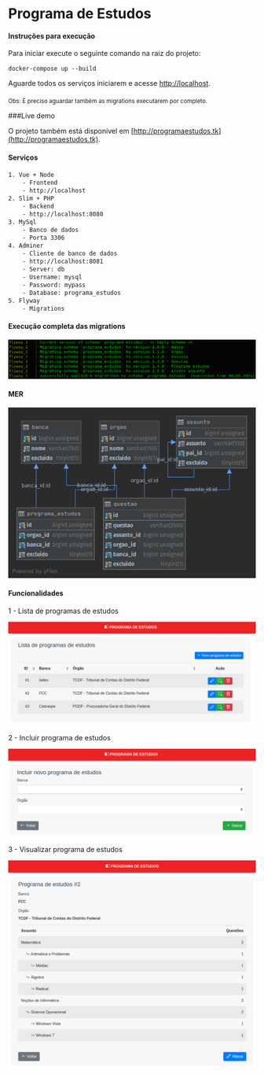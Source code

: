 # Programa de Estudos

#### Instruções para execução
Para iniciar execute o seguinte comando na raiz do projeto:

```
docker-compose up --build
```

Aguarde todos os serviços iniciarem  e acesse [http://localhost](http://localhost).

<sub>Obs: É preciso aguardar também as migrations executarem por completo.</sub>

###Live demo

O projeto também está disponível em [http://programaestudos.tk](http://programaestudos.tk).

#### Serviços

```
1. Vue + Node
    - Frontend
    - http://localhost
2. Slim + PHP
    - Backend
    - http://localhost:8080
3. MySql
    - Banco de dados
    - Porta 3306
4. Adminer
    - Cliente de banco de dados
    - http://localhost:8081
    - Server: db
    - Username: mysql
    - Password: mypass
    - Database: programa_estudos
5. Flyway
    - Migrations
```

#### Execução completa das migrations
![Execução completa das migrations](https://raw.githubusercontent.com/jcavalin/programa-estudos/master/assets/migrations.png "Execução completa das migrations")

#### MER
![MER](https://raw.githubusercontent.com/jcavalin/programa-estudos/master/assets/mer.png "MER")

#### Funcionalidades

1 - Lista de programas de estudos

![Lista de programas de estudos](https://raw.githubusercontent.com/jcavalin/programa-estudos/master/assets/1-lista-programa-estudos.png "Lista de programas de estudos")


2 - Incluir programa de estudos

![Incluir programa de estudos](https://raw.githubusercontent.com/jcavalin/programa-estudos/master/assets/2-incluir-programa-estudos.png "Incluir programa de estudos")


3 - Visualizar programa de estudos

![Visualizar programa de estudos](https://raw.githubusercontent.com/jcavalin/programa-estudos/master/assets/3-visualizar-programa-estudos.png "Visualizar programa de estudos")
